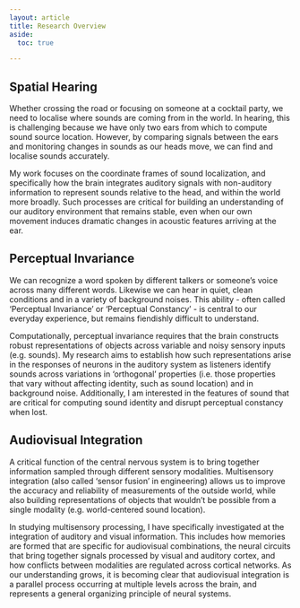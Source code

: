 ```yaml
---
layout: article
title: Research Overview
aside:
  toc: true

---
```


## Spatial Hearing
Whether crossing the road or focusing on someone at a cocktail party, we need to localise where sounds are coming from in the world. In hearing, this is challenging because we have only two ears from which to compute sound source location. However, by comparing signals between the ears and monitoring changes in sounds as our heads move, we can find and localise sounds accurately. 

My work focuses on the coordinate frames of sound localization, and specifically how the brain integrates auditory signals with non-auditory information to represent sounds relative to the head, and within the world more broadly. Such processes are critical for building an understanding of our auditory environment that remains stable, even when our own movement induces dramatic changes in acoustic features arriving at the ear.

## Perceptual Invariance
We can recognize a word spoken by different talkers or someone’s voice across many different words. Likewise we can hear in quiet, clean conditions and in a variety of background noises. This ability - often called ‘Perceptual Invariance’ or ‘Perceptual Constancy’ - is central to our everyday experience, but remains fiendishly difficult to understand. 

Computationally, perceptual invariance requires that the brain constructs robust representations of objects across variable and noisy sensory inputs (e.g. sounds). My research aims to establish how such representations arise in the responses of neurons in the auditory system as listeners identify sounds across variations in ‘orthogonal’ properties (i.e. those properties that vary without affecting identity, such as sound location) and in background noise. Additionally, I am interested in the features of sound that are critical for computing sound identity and disrupt perceptual constancy when lost.

## Audiovisual Integration
A critical function of the central nervous system is to bring together information sampled through different sensory modalities. Multisensory integration (also called ‘sensor fusion’ in engineering) allows us to improve the accuracy and reliability of measurements of the outside world, while also building representations of objects that wouldn’t be possible from a single modality (e.g. world-centered sound location). 

In studying multisensory processing, I have specifically investigated at the integration of auditory and visual information. This includes how memories are formed that are specific for audiovisual combinations, the neural circuits that bring together signals processed by visual and auditory cortex, and how conflicts between modalities are regulated across cortical networks. As our understanding grows, it is becoming clear that audiovisual integration is a parallel process occurring at multiple levels across the brain, and represents a general organizing principle of neural systems.